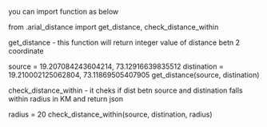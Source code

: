 you can import function as below

from .arial_distance import get_distance, check_distance_within

get_distance - this function will return integer value of distance betn 2 coordinate

source = 19.207084243604214, 73.12916639835512
distination = 19.210002125062804, 73.11869505407905
get_distance(source, distination)

check_distance_within - it cheks if dist betn  source and distination falls within radius in KM and return json

radius = 20
check_distance_within(source, distination, radius)